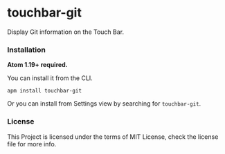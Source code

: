 # touchbar-git

Display Git information on the Touch Bar.

### Installation

**Atom 1.19+ required.**

You can install it from the CLI.

```
apm install touchbar-git
```

Or you can install from Settings view by searching for `touchbar-git`.

### License

This Project is licensed under the terms of MIT License, check the license file for more info.
